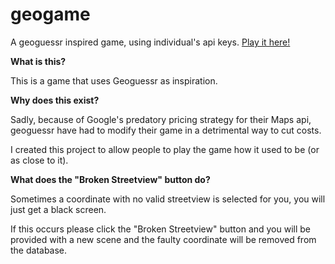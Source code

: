 # geogame
A geoguessr inspired game, using individual's api keys.
[Play it here!](https://geogame.peakdistrictwalks.org.uk)

**What is this?**

This is a game that uses Geoguessr as inspiration.

**Why does this exist?**

Sadly, because of Google's predatory pricing strategy for their Maps api, geoguessr have had to modify their game in a detrimental way to cut costs.

I created this project to allow people to play the game how it used to be (or as close to it).

**What does the "Broken Streetview" button do?**

Sometimes a coordinate with no valid streetview is selected for you, you will just get a black screen.

If this occurs please click the "Broken Streetview" button and you will be provided with a new scene and the faulty coordinate will be removed from the database.
